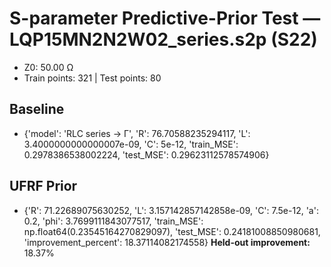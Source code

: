 # S-parameter Predictive-Prior Test — LQP15MN2N2W02_series.s2p (S22)
- Z0: 50.00 Ω
- Train points: 321  |  Test points: 80

## Baseline
- {'model': 'RLC series -> Γ', 'R': 76.70588235294117, 'L': 3.4000000000000007e-09, 'C': 5e-12, 'train_MSE': 0.2978386538002224, 'test_MSE': 0.29623112578574906}

## UFRF Prior
- {'R': 71.22689075630252, 'L': 3.157142857142858e-09, 'C': 7.5e-12, 'a': 0.2, 'phi': 3.7699111843077517, 'train_MSE': np.float64(0.23545164270829097), 'test_MSE': 0.24181008850980681, 'improvement_percent': 18.37114082174558}
**Held-out improvement:** 18.37%